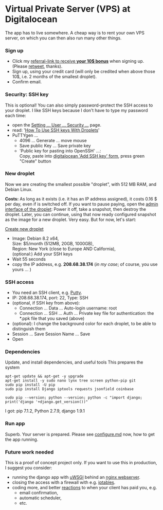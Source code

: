 # Virtual Private Server (VPS) at Digitalocean 
The app has to live somewhere. A cheap way is to rent your own VPS server, on which you can then also run many other things.

### Sign up

* Click my [referral-link to receive **your 10$ bonus**](https://m.do.co/c/f934b16d6302) when signing up. (Please [retweet](https://twitter.com/drandreaskruger/status/687910849059635200), thanks).
* Sign up, using your credit card (will only be credited when above those 10$, i.e. 2 months of the smallest droplet).
* Confirm email.

### Security: SSH key
This is optional! You can also simply password-protect the SSH access to your droplet. I like SSH keys because I don't have to type my password each time: 

* open the [Setting ... User ... Security ...](https://cloud.digitalocean.com/settings/security) page.
* read: '[How To Use SSH keys With Droplets](https://www.digitalocean.com/community/tutorials/how-to-use-ssh-keys-with-putty-on-digitalocean-droplets-windows-users)'
* PuTTYgen ... 
  * 4096 ... Generate ... move mouse
  * Save public Key ... Save private key
  * 'Public key for pasting into OpenSSH' ...:   
  Copy, paste into [digitalocean 'Add SSH key' form](https://cloud.digitalocean.com/settings/security), press green "Create" button

### New droplet
Now we are creating the smallest possible "droplet", with 512 MB RAM, and Debian Linux. 

**Costs:** As long as it exists (i.e. it has an IP address assigned), it costs 0.16 $ per day, even if is switched off. If you want to pause paying, open the [admin interface of the droplet](https://cloud.digitalocean.com/droplets): Power it off, take a snapshot, then destroy the droplet. Later, you can continue, using that now ready configured snapshot as the image for a new droplet. Very easy. But for now, let's start: 

[Create new droplet](https://cloud.digitalocean.com/droplets/new)
* Image: Debian 8.2 x64,   
Size: $5/month (512MB, 20GB, 1000GB),  
Region: New York (close to Europe AND California),  
(optional:) Add your SSH keys
* Wait 55 seconds
* copy the IP address, e.g. **208.68.38.174** (*in my case*; of course, you use yours ... )
  
### SSH access
* You need an SSH client, e.g. [Putty](http://www.chiark.greenend.org.uk/~sgtatham/putty/download.html).
* IP: 208.68.38.174, port: 22, Type: SSH
* (optional, if SSH key from above):
  * Connection ... Data ... Auto-login username: root
  * Connection ... SSH ... Auth ... Private key file for authentication:  the *.ppk file that you saved (above)
* (optional): I change the background color for each droplet, to be able to distinguish them
* Session ... Save Session Name ... Save 
* Open
 
### Dependencies
Update, and install dependencies, and useful tools
This prepares the system

    apt-get update && apt-get -y upgrade
    apt-get install -y sudo nano lynx tree screen python-pip git
    sudo pip install -U pip
    sudo pip install Django iptools requests jsonfield coinbase
    
    sudo pip --version; python --version; python -c "import django; print('django '+django.get_version())"
    
I got: pip 7.1.2, Python 2.7.9, django 1.9.1

### Run app

Superb. Your server is prepared. Please see [configure.md](configure.md) now, how to get the app running.

### Future work needed

This is a proof of concept project only. If you want to use this in production, I suggest you consider:

* running the django app with [uWSGI](https://www.digitalocean.com/community/tutorials/how-to-serve-django-applications-with-uwsgi-and-nginx-on-ubuntu-14-04) behind an [nginx webserver](https://www.digitalocean.com/community/tutorials/how-to-install-nginx-on-debian-8).
* closing the access with a firewall with e.g. [iptables](https://www.digitalocean.com/community/tutorials/how-the-iptables-firewall-works).
* coding more, and better [reactions](../buyme/reaction.py) to when your client has paid you, e.g. 
  * email confirmation, 
  * automatic scheduler, 
  * etc.
  
